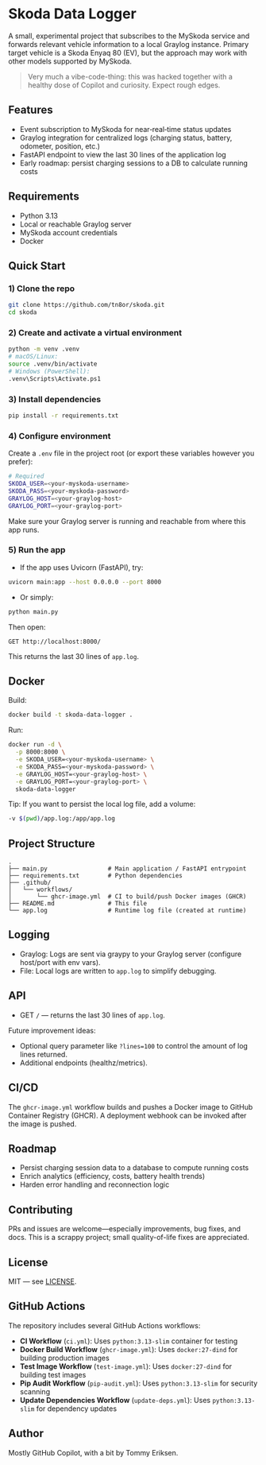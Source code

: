 # Skoda Data Logger

A small, experimental project that subscribes to the MySkoda service and forwards relevant vehicle information to a local Graylog instance. Primary target vehicle is a Skoda Enyaq 80 (EV), but the approach may work with other models supported by MySkoda.

> Very much a vibe-code-thing: this was hacked together with a healthy dose of Copilot and curiosity. Expect rough edges.

## Features

- Event subscription to MySkoda for near‑real‑time status updates
- Graylog integration for centralized logs (charging status, battery, odometer, position, etc.)
- FastAPI endpoint to view the last 30 lines of the application log
- Early roadmap: persist charging sessions to a DB to calculate running costs

## Requirements

- Python 3.13
- Local or reachable Graylog server
- MySkoda account credentials
- Docker

## Quick Start

### 1) Clone the repo
```bash
git clone https://github.com/tn8or/skoda.git
cd skoda
```

### 2) Create and activate a virtual environment
```bash
python -m venv .venv
# macOS/Linux:
source .venv/bin/activate
# Windows (PowerShell):
.venv\Scripts\Activate.ps1
```

### 3) Install dependencies
```bash
pip install -r requirements.txt
```

### 4) Configure environment
Create a `.env` file in the project root (or export these variables however you prefer):

```bash
# Required
SKODA_USER=<your-myskoda-username>
SKODA_PASS=<your-myskoda-password>
GRAYLOG_HOST=<your-graylog-host>
GRAYLOG_PORT=<your-graylog-port>
```

Make sure your Graylog server is running and reachable from where this app runs.

### 5) Run the app

- If the app uses Uvicorn (FastAPI), try:
```bash
uvicorn main:app --host 0.0.0.0 --port 8000
```

- Or simply:
```bash
python main.py
```

Then open:
```
GET http://localhost:8000/
```
This returns the last 30 lines of `app.log`.

## Docker

Build:
```bash
docker build -t skoda-data-logger .
```

Run:
```bash
docker run -d \
  -p 8000:8000 \
  -e SKODA_USER=<your-myskoda-username> \
  -e SKODA_PASS=<your-myskoda-password> \
  -e GRAYLOG_HOST=<your-graylog-host> \
  -e GRAYLOG_PORT=<your-graylog-port> \
  skoda-data-logger
```

Tip: If you want to persist the local log file, add a volume:
```bash
-v $(pwd)/app.log:/app/app.log
```

## Project Structure

```
.
├── main.py                 # Main application / FastAPI entrypoint
├── requirements.txt        # Python dependencies
├── .github/
│   └── workflows/
│       └── ghcr-image.yml  # CI to build/push Docker images (GHCR)
├── README.md               # This file
└── app.log                 # Runtime log file (created at runtime)
```

## Logging

- Graylog: Logs are sent via graypy to your Graylog server (configure host/port with env vars).
- File: Local logs are written to `app.log` to simplify debugging.

## API

- GET `/` — returns the last 30 lines of `app.log`.

Future improvement ideas:
- Optional query parameter like `?lines=100` to control the amount of log lines returned.
- Additional endpoints (healthz/metrics).

## CI/CD

The `ghcr-image.yml` workflow builds and pushes a Docker image to GitHub Container Registry (GHCR). A deployment webhook can be invoked after the image is pushed.

## Roadmap

- Persist charging session data to a database to compute running costs
- Enrich analytics (efficiency, costs, battery health trends)
- Harden error handling and reconnection logic

## Contributing

PRs and issues are welcome—especially improvements, bug fixes, and docs. This is a scrappy project; small quality-of-life fixes are appreciated.

## License

MIT — see [LICENSE](LICENSE).

## GitHub Actions

The repository includes several GitHub Actions workflows:
- **CI Workflow** (`ci.yml`): Uses `python:3.13-slim` container for testing
- **Docker Build Workflow** (`ghcr-image.yml`): Uses `docker:27-dind` for building production images
- **Test Image Workflow** (`test-image.yml`): Uses `docker:27-dind` for building test images
- **Pip Audit Workflow** (`pip-audit.yml`): Uses `python:3.13-slim` for security scanning
- **Update Dependencies Workflow** (`update-deps.yml`): Uses `python:3.13-slim` for dependency updates

## Author

Mostly GitHub Copilot, with a bit by Tommy Eriksen.
